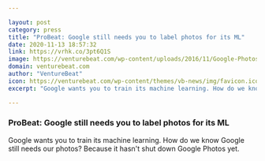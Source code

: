 ```yaml
---

layout: post
category: press
title: "ProBeat: Google still needs you to label photos for its ML"
date: 2020-11-13 18:57:32
link: https://vrhk.co/3pt6Q1S
image: https://venturebeat.com/wp-content/uploads/2016/11/Google-Photos.jpg?w=1200&strip=all
domain: venturebeat.com
author: "VentureBeat"
icon: https://venturebeat.com/wp-content/themes/vb-news/img/favicon.ico
excerpt: "Google wants you to train its machine learning. How do we know Google still needs our photos? Because it hasn't shut down Google Photos yet."

---
```


### ProBeat: Google still needs you to label photos for its ML

Google wants you to train its machine learning. How do we know Google still needs our photos? Because it hasn't shut down Google Photos yet.